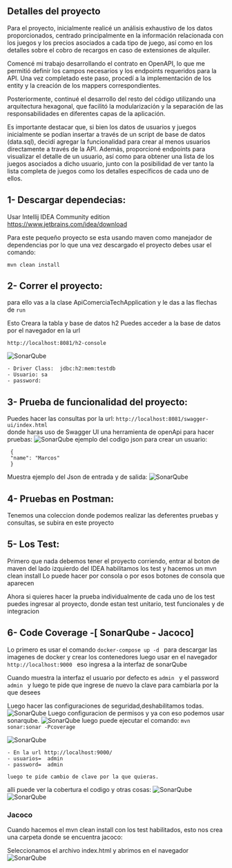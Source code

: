 ## Detalles del proyecto

Para el proyecto, inicialmente realicé un análisis exhaustivo de los datos proporcionados, centrado principalmente en la información relacionada con los juegos y los precios asociados a cada tipo de juego, así como en los detalles sobre el cobro de recargos en caso de extensiones de alquiler.

Comencé mi trabajo desarrollando el contrato en OpenAPI, lo que me permitió definir los campos necesarios y los endpoints requeridos para la API. Una vez completado este paso, procedí a la implementación de los entity y la creación de los mappers correspondientes.

Posteriormente, continué el desarrollo del resto del código utilizando una arquitectura hexagonal, que facilitó la modularización y la separación de las responsabilidades en diferentes capas de la aplicación.

Es importante destacar que, si bien los datos de usuarios y juegos inicialmente se podían insertar a través de un script de base de datos (data.sql), decidí agregar la funcionalidad para crear al menos usuarios directamente a través de la API. Además, proporcioné endpoints para visualizar el detalle de un usuario, así como para obtener una lista de los juegos asociados a dicho usuario, junto con la posibilidad de ver tanto la lista completa de juegos como los detalles específicos de cada uno de ellos.


1- Descargar dependecias:
-
Usar Intellij IDEA Community edition https://www.jetbrains.com/idea/download

Para este pequeño proyecto se esta usando maven como manejador de dependencias
  por lo que una vez descargado el proyecto debes usar el comando:
  
  ``` mvn clean install ```

2- Correr el proyecto:
-
 para ello vas a la clase ApiComerciaTechApplication y le das a las flechas de  ``` run ```

Esto Creara la tabla y base de datos h2
Puedes acceder a la base de datos por el navegador en la url
 
  ``` http://localhost:8081/h2-console ```

   ![SonarQube](./assets/images/h2_db.png)
 ```
- Driver Class:  jdbc:h2:mem:testdb
- Usuario: sa
- password:
 ```

3- Prueba de funcionalidad del proyecto:
-
Puedes hacer las consultas por la url:
  ``` http://localhost:8081/swagger-ui/index.html ```  
  donde haras uso de Swagger UI una herramienta de openApi para hacer pruebas:
   ![SonarQube](./assets/images/openapi_swagger.png)
ejemplo del codigo json para crear un usuario:
 ```
  {
  "name": "Marcos"
  }
  ```
Muestra ejemplo del Json de entrada y de salida:
  ![SonarQube](./assets/images/openapi_2.png)


## 4- Pruebas en Postman:

Tenemos una coleccion donde podemos realizar las deferentes pruebas y consultas, se subira en este proyecto  

5- Los Test:
-
Primero que nada debemos tener el proyecto corriendo, entrar al boton de maven del lado izquierdo del IDEA
  habilitamos los test y hacemos un mvn clean install
  Lo puede hacer por consola o por esos botones de consola que aparecen

Ahora si quieres hacer la prueba individualmente de cada uno de los test puedes ingresar al proyecto, donde estan test unitario, 
test funcionales y de integracion

6- Code Coverage -[ SonarQube - Jacoco]
-
Lo primero es usar el comando 
``` docker-compose up -d  ``` para descargar las imagenes de docker y crear los contenedores
luego usar en el navegador  ``` http://localhost:9000  ``` eso ingresa a la interfaz de sonarQube

Cuando muestra la interfaz el usuario por defecto es  ``` admin  ``` y el password  ``` admin  ``` y luego te pide que ingrese de nuevo la clave para cambiarla por la que desees

Luego hacer las configuraciones de seguridad,deshabilitamos todas.
  ![SonarQube](./assets/images/config_sonar_1.png)
Luego configuracion de permisos y ya con eso podemos usar sonarqube.
  ![SonarQube](./assets/images/config_sonar_2.png)
luego puede ejecutar el comando:
 ``` mvn sonar:sonar -Pcoverage  ```

![SonarQube](./assets/images/sonarQube_3.png)
 ```
- En la url http://localhost:9000/  
- usuarios=  admin
- password=  admin

luego te pide cambio de clave por la que quieras.
 ```
alli puede ver la cobertura el codigo y otras cosas:
![SonarQube](./assets/images/sonarQube_1.png)
![SonarQube](./assets/images/sonarQube_2.png)

### Jacoco 
Cuando hacemos el mvn clean install con los test habilitados, esto nos crea una carpeta donde se encuentra jacoco:

Seleccionamos el archivo index.html y abrimos en el navegador
![SonarQube](./assets/images/jacoco.png)